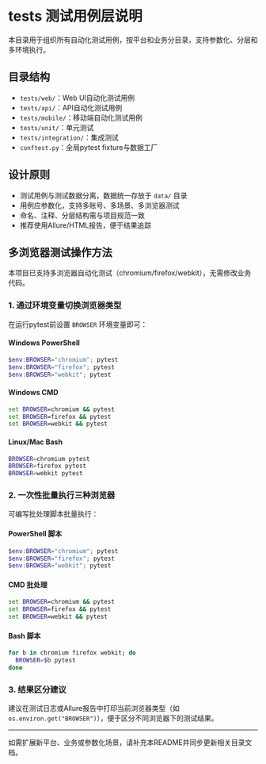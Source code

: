 # tests 测试用例层说明

本目录用于组织所有自动化测试用例，按平台和业务分目录，支持参数化、分层和多环境执行。

## 目录结构
- `tests/web/`：Web UI自动化测试用例
- `tests/api/`：API自动化测试用例
- `tests/mobile/`：移动端自动化测试用例
- `tests/unit/`：单元测试
- `tests/integration/`：集成测试
- `conftest.py`：全局pytest fixture与数据工厂

## 设计原则
- 测试用例与测试数据分离，数据统一存放于 `data/` 目录
- 用例应参数化，支持多账号、多场景、多浏览器测试
- 命名、注释、分层结构需与项目规范一致
- 推荐使用Allure/HTML报告，便于结果追踪

## 多浏览器测试操作方法
本项目已支持多浏览器自动化测试（chromium/firefox/webkit），无需修改业务代码。

### 1. 通过环境变量切换浏览器类型
在运行pytest前设置 `BROWSER` 环境变量即可：

#### Windows PowerShell
```powershell
$env:BROWSER="chromium"; pytest
$env:BROWSER="firefox"; pytest
$env:BROWSER="webkit"; pytest
```

#### Windows CMD
```cmd
set BROWSER=chromium && pytest
set BROWSER=firefox && pytest
set BROWSER=webkit && pytest
```

#### Linux/Mac Bash
```bash
BROWSER=chromium pytest
BROWSER=firefox pytest
BROWSER=webkit pytest
```

### 2. 一次性批量执行三种浏览器
可编写批处理脚本批量执行：

#### PowerShell 脚本
```powershell
$env:BROWSER="chromium"; pytest
$env:BROWSER="firefox"; pytest
$env:BROWSER="webkit"; pytest
```

#### CMD 批处理
```bat
set BROWSER=chromium && pytest
set BROWSER=firefox && pytest
set BROWSER=webkit && pytest
```

#### Bash 脚本
```bash
for b in chromium firefox webkit; do
  BROWSER=$b pytest
done
```

### 3. 结果区分建议
建议在测试日志或Allure报告中打印当前浏览器类型（如 `os.environ.get("BROWSER")`），便于区分不同浏览器下的测试结果。

---
如需扩展新平台、业务或参数化场景，请补充本README并同步更新相关目录文档。
